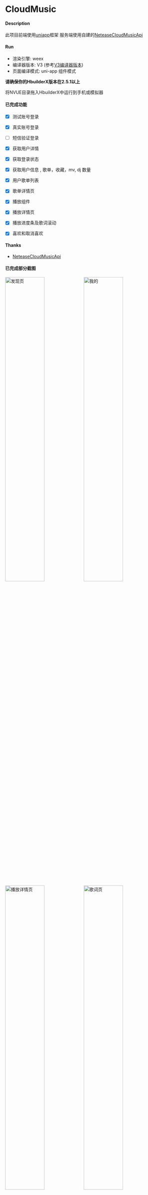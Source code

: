 # CloudMusic

#### Description

此项目前端使用[uniapp](https://uniapp.dcloud.io/)框架
服务端使用自建的[NeteaseCloudMusicApi](https://github.com/Binaryify/NeteaseCloudMusicApi)

#### Run

* 渲染引擎: weex
* 编译器版本: V3 (参考[V3编译器版本](https://ask.dcloud.net.cn/article/36599))
* 页面编译模式: uni-app 组件模式

__请确保你的HbuilderX版本在2.5.1以上__

将NVUE目录拖入HbuilderX中运行到手机或模拟器

#### 已完成功能

- [x] 测试账号登录
- [x] 真实账号登录
- [ ] 短信验证登录

- [x] 获取用户详情
- [x] 获取登录状态
- [x] 获取用户信息 , 歌单，收藏，mv, dj 数量
- [x] 用户歌单列表
- [x] 歌单详情页
- [x] 播放组件
- [x] 播放详情页
- [x] 播放进度条及歌词滚动
- [x] 喜欢和取消喜欢

#### Thanks

* [NeteaseCloudMusicApi](https://github.com/Binaryify/NeteaseCloudMusicApi)

#### 已完成部分截图

<img title="发现页" src="https://user-images.githubusercontent.com/33248133/74755952-da641280-52ae-11ea-92e2-388ab94c3152.jpg" width='50%'><img title="我的" src="https://user-images.githubusercontent.com/33248133/74755949-d89a4f00-52ae-11ea-97a9-07142918126f.jpg" width='50%'>
<img title="播放详情页" src="https://user-images.githubusercontent.com/33248133/74756037-f36cc380-52ae-11ea-9f8e-aca32945b9c1.jpg" width='50%'><img title="歌词页" src="https://user-images.githubusercontent.com/33248133/74756039-f4055a00-52ae-11ea-9412-8bb0c5c3d5d4.jpg" width='50%'>